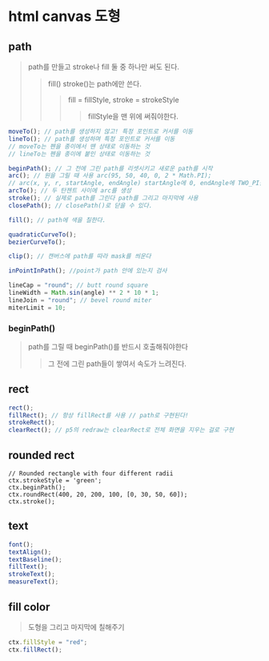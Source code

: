# html canvas 도형

## path

> path를 만들고 stroke나 fill 둘 중 하나만 써도 된다.
>
> > fill() stroke()는 path에만 쓴다.
> >
> > > fill = fillStyle, stroke = strokeStyle
> > >
> > > > fillStyle을 맨 위에 써줘야한다.

```js
moveTo(); // path를 생성하지 않고! 특정 포인트로 커서를 이동
lineTo(); // path를 생성하며 특정 포인트로 커서를 이동
// moveTo는 펜을 종이에서 뗀 상태로 이동하는 것
// lineTo는 펜을 종이에 붙인 상태로 이동하는 것

beginPath(); // 그 전에 그린 path를 리셋시키고 새로운 path를 시작
arc(); // 원을 그릴 때 사용 arc(95, 50, 40, 0, 2 * Math.PI);
// arc(x, y, r, startAngle, endAngle) startAngle에 0, endAngle에 TWO_PI를 넣어주면 원이 된다.
arcTo(); // 두 탄젠트 사이에 arc를 생성
stroke(); // 실제로 path를 그린다 path를 그리고 마지막에 사용
closePath(); // closePath()로 닫을 수 있다.

fill(); // path에 색을 칠한다.

quadraticCurveTo();
bezierCurveTo();

clip(); // 캔버스에 path를 따라 mask를 씌운다

inPointInPath(); //point가 path 안에 있는지 검사

lineCap = "round"; // butt round square
lineWidth = Math.sin(angle) ** 2 * 10 * 1;
lineJoin = "round"; // bevel round miter
miterLimit = 10;
```

### beginPath()

> path를 그릴 때 beginPath()를 반드시 호출해줘야한다
>
> > 그 전에 그린 path들이 쌓여서 속도가 느려진다.

## rect

```js
rect();
fillRect(); // 항상 fillRect를 사용 // path로 구현된다!
strokeRect();
clearRect(); // p5의 redraw는 clearRect로 전체 화면을 지우는 걸로 구현
```

## rounded rect

```
// Rounded rectangle with four different radii
ctx.strokeStyle = 'green';
ctx.beginPath();
ctx.roundRect(400, 20, 200, 100, [0, 30, 50, 60]);
ctx.stroke();
```

## text

```js
font();
textAlign();
textBaseline();
fillText();
strokeText();
measureText();
```

## fill color

> 도형을 그리고 마지막에 칠해주기

```js
ctx.fillStyle = "red";
ctx.fillRect();
```
